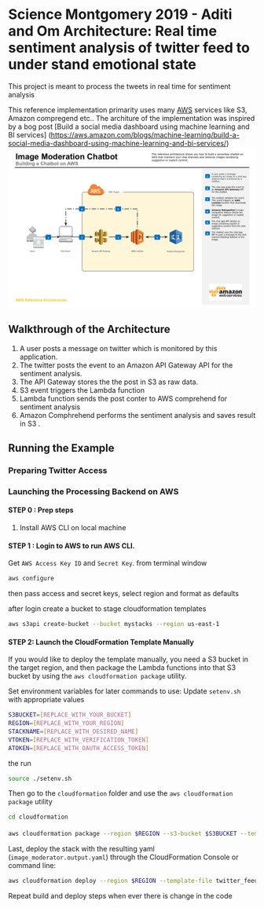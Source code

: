 
# Science Montgomery 2019 - Aditi and Om  Architecture: Real time sentiment analysis of twitter feed to under stand emotional state

This project is meant to process the tweets in real time for sentiment analysis

This reference implementation primarity uses many  [AWS](https://aws.amazon.com/) services like S3, Amazon compregend etc..
The architure of the implementation was inspired by 
 a bog post [Build a social media dashboard using machine learning and BI services]
 (https://aws.amazon.com/blogs/machine-learning/build-a-social-media-dashboard-using-machine-learning-and-bi-services/)
![screenshot for instruction](images/Architecture.png)


## Walkthrough of the Architecture
1. A user posts a message on twitter which is monitored by this application.
1. The twitter posts the event to an Amazon API Gateway API for the sentiment analysis.
1. The API Gateway stores the the post in S3 as raw data.
1. S3 event triggers the Lambda function
1. Lambda function sends the post conter to AWS comprehend for sentiment analysis
1. Amazon Comphrehend performs the sentiment analysis and saves result in S3 .



## Running the Example
### Preparing Twitter Access

### Launching the Processing Backend on AWS
#### STEP 0 : Prep steps
1. Install AWS CLI on local machine


#### STEP 1 : Login to AWS to run AWS CLI.
Get `AWS Access Key ID` and `Secret Key`. 
from terminal window
```` bash
aws configure
````
then pass access and secret keys, select region and format as defaults

after login create a bucket to stage cloudformation templates

```` bash
aws s3api create-bucket --bucket mystacks --region us-east-1
````

#### STEP 2: Launch the CloudFormation Template Manually 
If you would like to deploy the template manually, you need a S3 bucket in the target region, 
and then package the Lambda functions into that S3 bucket by using the `aws cloudformation package` utility.

Set environment variables for later commands to use:
Update `setenv.sh` with appropriate values

```bash
S3BUCKET=[REPLACE_WITH_YOUR_BUCKET]
REGION=[REPLACE_WITH_YOUR_REGION]
STACKNAME=[REPLACE_WITH_DESIRED_NAME]
VTOKEN=[REPLACE_WITH_VERIFICATION_TOKEN]
ATOKEN=[REPLACE_WITH_OAUTH_ACCESS_TOKEN]
```

the run 
```bash
source ./setenv.sh
```

Then go to the `cloudformation` folder and use the `aws cloudformation package` utility

```bash
cd cloudformation

aws cloudformation package --region $REGION --s3-bucket $S3BUCKET --template twitter_feed_processor.serverless.yaml --output-template-file twitter_feed_processor.output.yaml
```
Last, deploy the stack with the resulting yaml (`image_moderator.output.yaml`) through the CloudFormation Console or command line:

```bash
aws cloudformation deploy --region $REGION --template-file twitter_feed_processor.output.yaml --stack-name $STACKNAME --capabilities CAPABILITY_NAMED_IAM --parameter-overrides VerificationToken=$VTOKEN AccessToken=$ATOKEN
```

Repeat build and deploy steps when ever there is change in the code